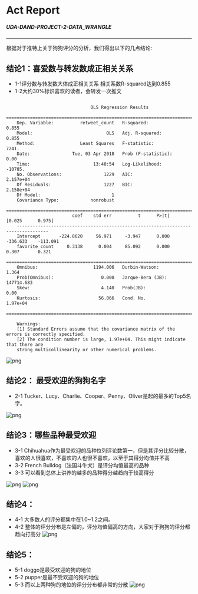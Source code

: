 # Act Report
##### UDA-DAND-PROJECT-2-DATA_WRANGLE
---
根据对于推特上关于狗狗评分的分析，我们得出以下的几点结论:

## 结论1：喜爱数与转发数成正相关关系

* 1-1评分数与转发数大体成正相关关系 相关系数R-squared达到0.855
* 1-2大约30%标识喜欢的读者，会转发一次推文

```

                                OLS Regression Results                            
    ==============================================================================
    Dep. Variable:          retweet_count   R-squared:                       0.855
    Model:                            OLS   Adj. R-squared:                  0.855
    Method:                 Least Squares   F-statistic:                     7241.
    Date:                Tue, 03 Apr 2018   Prob (F-statistic):               0.00
    Time:                        13:40:54   Log-Likelihood:                -10785.
    No. Observations:                1229   AIC:                         2.157e+04
    Df Residuals:                    1227   BIC:                         2.158e+04
    Df Model:                           1                                         
    Covariance Type:            nonrobust                                         
    ==================================================================================
                         coef    std err          t      P>|t|      [0.025      0.975]
    ----------------------------------------------------------------------------------
    Intercept       -224.8620     56.971     -3.947      0.000    -336.633    -113.091
    favorite_count     0.3138      0.004     85.092      0.000       0.307       0.321
    ==============================================================================
    Omnibus:                     1194.006   Durbin-Watson:                   1.364
    Prob(Omnibus):                  0.000   Jarque-Bera (JB):           147714.683
    Skew:                           4.140   Prob(JB):                         0.00
    Kurtosis:                      56.066   Cond. No.                     1.97e+04
    ==============================================================================

    Warnings:
    [1] Standard Errors assume that the covariance matrix of the errors is correctly specified.
    [2] The condition number is large, 1.97e+04. This might indicate that there are
    strong multicollinearity or other numerical problems.

```

![png](output_111_1.png)

## 结论2： 最受欢迎的狗狗名字
* 2-1 Tucker、Lucy、Charlie、Cooper、Penny、Oliver是起的最多的Top5名字。


![png](output_113_1.png)


## 结论3：哪些品种最受欢迎
* 3-1 Chihuahua作为最受欢迎的品种位列评论数第一，但是其评分比较分散，喜欢的人很喜欢，不喜欢的人也很不喜欢，以至于其得分均值并不高
* 3-2 French Bulldog（法国斗牛犬）是评分均值最高的品种
* 3-3 可以看到总体上讲养的越多的品种得分越趋向于较高得分


![png](output_115_1.png)
![png](output_116_1.png)

## 结论4：
* 4-1 大多数人的评分都集中在1.0~1.2之间。
* 4-2 整体的评分分布是左偏的，评分均值偏高的方向，大家对于狗狗的评分都趋向打高分
![png](output_118_0.png)


## 结论5：
* 5-1 doggo是最受欢迎的狗的地位
* 5-2 pupper是最不受欢迎的狗的地位
* 5-3 而以上两种狗的地位的评分分布都非常的分散
![png](output_120_1.png)



